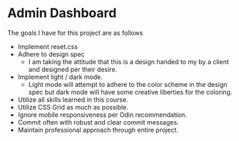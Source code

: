# Admin Dashboard

The goals I have for this project are as follows

- Implement reset.css
- Adhere to design spec
    - I am taking the attitude that this is a design handed to my by a client and designed per their desire.
- Implement light / dark mode.
    - Light mode will attempt to adhere to the color scheme in the design spec but dark mode will have some creative liberties for the coloring.
- Utilize all skills learned in this course.
- Utilize CSS Grid as much as possible.
- Ignore mobile responsiveness per Odin recommendation.
- Commit often with robust and clear commit messages.
- Maintain professional approach through entire project.